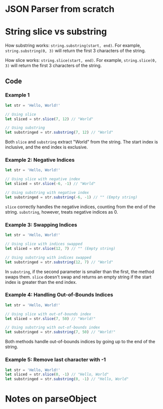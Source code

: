 # JSON Parser from scratch

# String slice vs substring

How substring works: `string.substring(start, end)`.
For example, `string.substring(0, 3)` will return the first 3 characters of the string.

How slice works: `string.slice(start, end)`.
For example, `string.slice(0, 3)` will return the first 3 characters of the string.

## Code

### Example 1

```javascript
let str = 'Hello, World!'

// Using slice
let sliced = str.slice(7, 12) // "World"

// Using substring
let substringed = str.substring(7, 12) // "World"
```

Both `slice` and `substring` extract "World" from the string. The start index is inclusive, and the end index is exclusive.

### Example 2: Negative Indices

```javascript
let str = 'Hello, World!'

// Using slice with negative index
let sliced = str.slice(-6, -1) // "World"

// Using substring with negative index
let substringed = str.substring(-6, -1) // "" (Empty string)
```

`slice` correctly handles the negative indices, counting from the end of the string. `substring`, however, treats negative indices as 0.

### Example 3: Swapping Indices

```javascript
let str = 'Hello, World!'

// Using slice with indices swapped
let sliced = str.slice(12, 7) // "" (Empty string)

// Using substring with indices swapped
let substringed = str.substring(12, 7) // "World"
```

In `substring`, if the second parameter is smaller than the first, the method swaps them. `slice` doesn't swap and returns an empty string if the start index is greater than the end index.

### Example 4: Handling Out-of-Bounds Indices

```javascript
let str = 'Hello, World!'

// Using slice with out-of-bounds index
let sliced = str.slice(7, 50) // "World!"

// Using substring with out-of-bounds index
let substringed = str.substring(7, 50) // "World!"
```

Both methods handle out-of-bounds indices by going up to the end of the string.

### Example 5: Remove last character with -1

```javascript
let str = 'Hello, World!'
let sliced = str.slice(0, -1) // "Hello, World"
let substringed = str.substring(0, -1) // "Hello, World"
```

# Notes on parseObject
